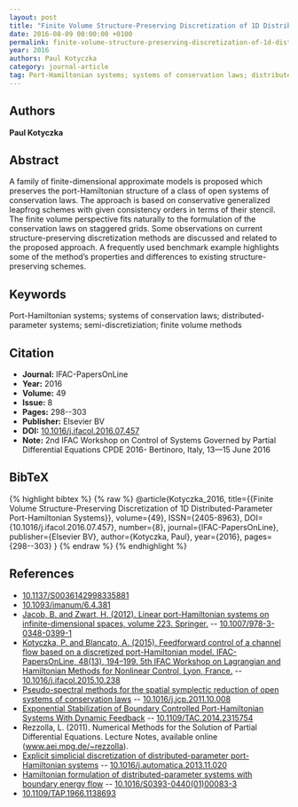 ```yaml
---
layout: post
title: "Finite Volume Structure-Preserving Discretization of 1D Distributed-Parameter Port-Hamiltonian Systems"
date: 2016-08-09 00:00:00 +0100
permalink: finite-volume-structure-preserving-discretization-of-1d-distributed-parameter-port-hamiltonian-systems
year: 2016
authors: Paul Kotyczka
category: journal-article
tag: Port-Hamiltonian systems; systems of conservation laws; distributed-parameter systems; semi-discretiziation; finite volume methods
---
```

 
## Authors
**Paul Kotyczka**
 
## Abstract
A family of finite-dimensional approximate models is proposed which preserves the port-Hamiltonian structure of a class of open systems of conservation laws. The approach is based on conservative generalized leapfrog schemes with given consistency orders in terms of their stencil. The finite volume perspective fits naturally to the formulation of the conservation laws on staggered grids. Some observations on current structure-preserving discretization methods are discussed and related to the proposed approach. A frequently used benchmark example highlights some of the method’s properties and differences to existing structure-preserving schemes.
 
## Keywords
Port-Hamiltonian systems; systems of conservation laws; distributed-parameter systems; semi-discretiziation; finite volume methods
 
## Citation
- **Journal:** IFAC-PapersOnLine
- **Year:** 2016
- **Volume:** 49
- **Issue:** 8
- **Pages:** 298--303
- **Publisher:** Elsevier BV
- **DOI:** [10.1016/j.ifacol.2016.07.457](https://doi.org/10.1016/j.ifacol.2016.07.457)
- **Note:** 2nd IFAC Workshop on Control of Systems Governed by Partial Differential Equations CPDE 2016- Bertinoro, Italy, 13—15 June 2016
 
## BibTeX
{% highlight bibtex %}
{% raw %}
@article{Kotyczka_2016,
  title={{Finite Volume Structure-Preserving Discretization of 1D Distributed-Parameter Port-Hamiltonian Systems}},
  volume={49},
  ISSN={2405-8963},
  DOI={10.1016/j.ifacol.2016.07.457},
  number={8},
  journal={IFAC-PapersOnLine},
  publisher={Elsevier BV},
  author={Kotyczka, Paul},
  year={2016},
  pages={298--303}
}
{% endraw %}
{% endhighlight %}
 
## References
- [10.1137/S0036142998335881](https://doi.org/10.1137/S0036142998335881)
- [10.1093/imanum/6.4.381](https://doi.org/10.1093/imanum/6.4.381)
- [Jacob, B. and Zwart, H. (2012). Linear port-Hamiltonian systems on infinite-dimensional spaces, volume 223. Springer.](linear-port-hamiltonian-systems-on-infinite-dimensional-spaces) -- [10.1007/978-3-0348-0399-1](https://doi.org/10.1007/978-3-0348-0399-1)
- [Kotyczka, P. and Blancato, A. (2015). Feedforward control of a channel flow based on a discretized port-Hamiltonian model. IFAC-PapersOnLine, 48(13), 194–199. 5th IFAC Workshop on Lagrangian and Hamiltonian Methods for Nonlinear Control, Lyon, France.](feedforward-control-of-a-channel-flow-based-on-a-discretized-port-hamiltonian-model) -- [10.1016/j.ifacol.2015.10.238](https://doi.org/10.1016/j.ifacol.2015.10.238)
- [Pseudo-spectral methods for the spatial symplectic reduction of open systems of conservation laws](pseudo-spectral-methods-for-the-spatial-symplectic-reduction-of-open-systems-of-conservation-laws) -- [10.1016/j.jcp.2011.10.008](https://doi.org/10.1016/j.jcp.2011.10.008)
- [Exponential Stabilization of Boundary Controlled Port-Hamiltonian Systems With Dynamic Feedback](exponential-stabilization-of-boundary-controlled-port-hamiltonian-systems-with-dynamic-feedback) -- [10.1109/TAC.2014.2315754](https://doi.org/10.1109/TAC.2014.2315754)
- Rezzolla, L. (2011). Numerical Methods for the Solution of Partial Differential Equations. Lecture Notes, available online (www.aei.mpg.de/~rezzolla).
- [Explicit simplicial discretization of distributed-parameter port-Hamiltonian systems](explicit-simplicial-discretization-of-distributed-parameter-port-hamiltonian-systems) -- [10.1016/j.automatica.2013.11.020](https://doi.org/10.1016/j.automatica.2013.11.020)
- [Hamiltonian formulation of distributed-parameter systems with boundary energy flow](hamiltonian-formulation-of-distributed-parameter-systems-with-boundary-energy-flow) -- [10.1016/S0393-0440(01)00083-3](https://doi.org/10.1016/S0393-0440(01)00083-3)
- [10.1109/TAP.1966.1138693](https://doi.org/10.1109/TAP.1966.1138693)

